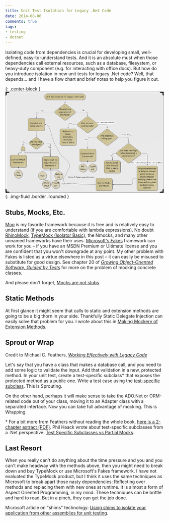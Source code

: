 ```yaml
---
title: Unit Test Isolation for Legacy .Net Code
date: 2014-08-06
comments: true
tags:
- testing
- dotnet
---
```


Isolating code from dependencies is crucial for developing small, well-defined,
easy-to-understand tests. And it is an absolute must when those dependencies
call external resources, such as a database, filesystem, or heavy-duty component
(e.g. for interacting with office docs). But how do you introduce isolation in
new unit tests for legacy .Net code? Well, that depends... and I have a flow
chart and brief notes to help you figure it out.

{: .center-block }
![Test toolkit flow chart](/images/testIsolationLegacyCode.png){: .img-fluid .border .rounded }

## Stubs, Mocks, Etc.

[Moq](https://github.com/moq/moq4) is my favorite framework because it is free
and is relatively easy to understand (if you are comfortable with lambda
expressions). No doubt
[RhinoMock](http://www.hibernatingrhinos.com/oss/rhino-mocks), [TypeMock
(Isolator Basic)](http://www.typemock.com/), the Nmocks, and many other unnamed
frameworks have their uses. [Microsoft's
Fakes](http://msdn.microsoft.com/en-us/library/hh549175.aspx) framework can work
for you – if you have an MSDN Premium or Ultimate license and you are confident
that you won't downgrade at any point. My other problem with Fakes is listed as
a virtue elsewhere in this post – it can easily be misused to substitute for
good design. See chapter 20 of _[Growing Object-Oriented Software, Guided by
Tests](http://www.growing-object-oriented-software.com/)_ for more on the
problem of mocking concrete classes.

And please don't forget, [Mocks are not
stubs](https://martinfowler.com/articles/mocksArentStubs.html).

## Static Methods

At first glance it might seem that calls to static and extension methods are
going to be a big thorn in your side. Thankfully Static Delegate Injection can
easily solve that problem for you. I wrote about this in [Making Mockery of
Extension Methods](/archive/2014/04/10/making-a-mockery-of-extension-methods/).

## Sprout or Wrap

Credit to Michael C. Feathers, _[Working Effectively with Legacy
Code](https://books.google.com/books/about/Working_effectively_with_legacy_code.html?id=CQlRAAAAMAAJ&hl=en)_

Let's say that you have a class that makes a database call, and you need to add
some logic to validate the input. Add that validation in a new, protected
method. In your unit test, create a test-specific subclass* that exposes the
protected method as a public one. Write a test case using the [test-specific
subclass](http://xunitpatterns.com/Test-Specific%20Subclass.html). This is
Sprouting.

On the other hand, perhaps it will make sense to take the ADO.Net or ORM-related
code out of your class, moving it to an Adapter class with a separated
interface. Now you can take full advantage of mocking. This is Wrapping.

\* For a bit more from Feathers without reading the whole book, [here is a
2-chapter extract
(PDF)](http://ptgmedia.pearsoncmg.com/images/9780131177055/samplepages/0131177052.pdf).
Phil Haack wrote about test-specific subclasses from a .Net perspective: [Test
Specific Subclasses vs Partial
Mocks](http://haacked.com/archive/2007/12/06/test-specific-subclasses-vs-partial-mocks.aspx).

## Last Resort

When you really can't do anything about the time pressure and you and you can't
make headway with the methods above, then you might need to break down and buy
TypeMock or use Microsoft's Fakes framework. I have not evaluated the TypeMock
product, but I think it uses the same techniques as Microsoft to break apart
those nasty dependencies: Reflecting over methods and replacing them with new
ones at runtime. It is almost a form of Aspect Oriented Programming, in my mind.
These techniques can be brittle and hard to read. But in a pinch, they can get
the job done.

Microsoft article on "shims" technology: [Using shims to isolate your
application from other assemblies for unit
testing](http://msdn.microsoft.com/en-us/library/hh549176.aspx).

